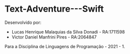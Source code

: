 # Text-Adventure---Swift

Desenvolvido por:

- Lucas Henrique Malaquias da Silva Donadi - RA:1711598
- Victor Daniel Manfrini Pires - RA:2064847

Para a Disciplina de Linguagens de Programação - 2021 - 1.
